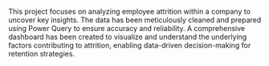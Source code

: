 This project focuses on analyzing employee attrition within a company to uncover key insights.
The data has been meticulously cleaned and prepared using Power Query to ensure accuracy and reliability.
A comprehensive dashboard has been created to visualize and understand the underlying factors contributing to attrition,
enabling data-driven decision-making for retention strategies.
